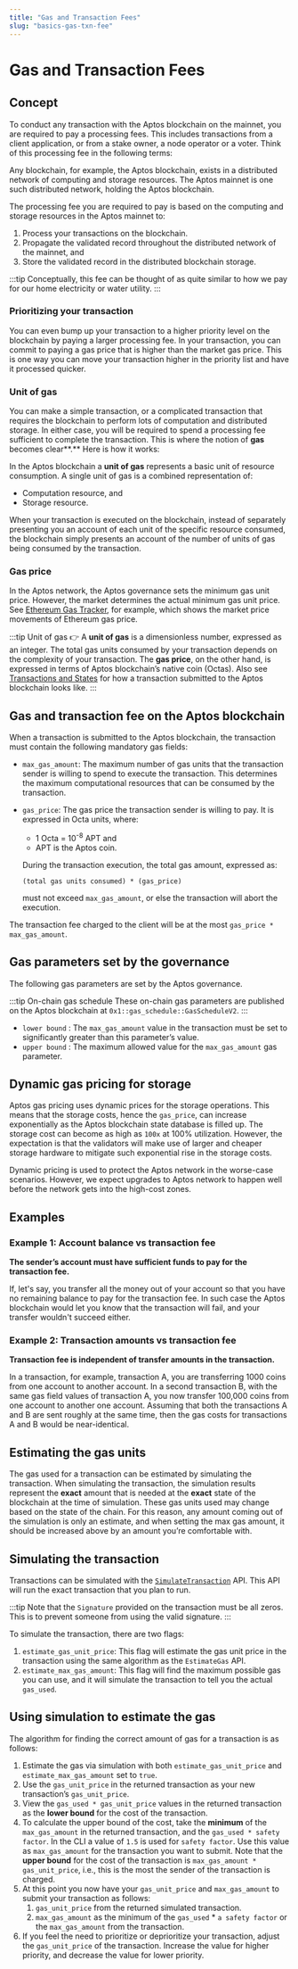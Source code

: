 ```yaml
---
title: "Gas and Transaction Fees"
slug: "basics-gas-txn-fee"
---
```


# Gas and Transaction Fees

## Concept

To conduct any transaction with the Aptos blockchain on the mainnet, you are required to pay a processing fees. This includes transactions from a client application, or from a stake owner, a node operator or a voter. Think of this processing fee in the following terms: 

Any blockchain, for example, the Aptos blockchain, exists in a distributed network of computing and storage resources. The Aptos mainnet is one such distributed network, holding the Aptos blockchain. 

The processing fee you are required to pay is based on the computing and storage resources in the Aptos mainnet to:

1. Process your transactions on the blockchain.
2. Propagate the validated record throughout the distributed network of the mainnet, and
3. Store the validated record in the distributed blockchain storage.  

:::tip 
Conceptually, this fee can be thought of as quite similar to how we pay for our home electricity or water utility.
:::
 
### Prioritizing your transaction

You can even bump up your transaction to a higher priority level on the blockchain by paying a larger processing fee. In your transaction, you can commit to paying a gas price that is higher than the market gas price. This is one way you can move your transaction higher in the priority list and have it  processed quicker. 

### Unit of gas

You can make a simple transaction, or a complicated transaction that requires the blockchain to perform lots of computation and distributed storage. In either case, you will be required to spend a processing fee sufficient to complete the transaction. This is where the notion of **gas** becomes clear**.** Here is how it works:

In the Aptos blockchain a **unit of gas** represents a basic unit of resource consumption. A single unit of gas is a combined representation of:

- Computation resource, and
- Storage resource.

When your transaction is executed on the blockchain, instead of separately presenting you an account of each unit of the specific resource consumed, the blockchain simply presents an account of the number of units of gas being consumed by the transaction. 

### Gas price

In the Aptos network, the Aptos governance sets the minimum gas unit price. However, the market determines the actual minimum gas unit price. See [Ethereum Gas Tracker](https://etherscan.io/gastracker), for example, which shows the market price movements of Ethereum gas price.

:::tip Unit of gas
👉 A **unit of gas** is a dimensionless number, expressed as an integer. The total gas units consumed by your transaction depends on the complexity of your transaction. The **gas price**, on the other hand, is expressed in terms of Aptos blockchain’s native coin (Octas). Also see [Transactions and States](/basics/basics-txns-states) for how a transaction submitted to the Aptos blockchain looks like.
:::

## Gas and transaction fee on the Aptos blockchain

When a transaction is submitted to the Aptos blockchain, the transaction must contain the following mandatory gas fields:

- `max_gas_amount`: The maximum number of gas units that the transaction sender is willing to spend to execute the transaction. This determines the maximum computational resources that can be consumed by the transaction.
- `gas_price`: The gas price the transaction sender is willing to pay. It is expressed in Octa units, where:
    - 1 Octa = 10<sup>-8</sup> APT and 
    - APT is the Aptos coin. 
  
  During the transaction execution, the total gas amount, expressed as:
  ```
  (total gas units consumed) * (gas_price)
  ```
  must not exceed `max_gas_amount`, or else the transaction will abort the execution.

The transaction fee charged to the client will be at the most `gas_price * max_gas_amount`.

## Gas parameters set by the governance

The following gas parameters are set by the Aptos governance. 

:::tip On-chain gas schedule
These on-chain gas parameters are published on the Aptos blockchain at `0x1::gas_schedule::GasScheduleV2`.
:::

- `lower bound` : The `max_gas_amount` value in the transaction must be set to significantly greater than this parameter’s value.
- `upper bound` : The maximum allowed value for the `max_gas_amount` gas parameter.

## Dynamic gas pricing for storage

Aptos gas pricing uses dynamic prices for the storage operations. This means that the storage costs, hence the `gas_price`, can increase exponentially as the Aptos blockchain state database is filled up. The storage cost can become as high as `100x` at 100% utilization. However, the expectation is that the validators will make use of larger and cheaper storage hardware to mitigate such exponential rise in the storage costs. 

Dynamic pricing is used to protect the Aptos network in the worse-case scenarios. However, we expect upgrades to Aptos network to happen well before the network gets into the high-cost zones.

## Examples

### Example 1: Account balance vs transaction fee

**The sender’s account must have sufficient funds to pay for the transaction fee.**

If, let's say, you transfer all the money out of your account so that you have no remaining balance to pay for the transaction fee. In such case the Aptos blockchain would let you know that the transaction will fail, and your transfer wouldn't succeed either.

### Example 2: Transaction amounts vs transaction fee

**Transaction fee is independent of transfer amounts in the transaction.**

In a transaction, for example, transaction A, you are transferring 1000 coins from one account to another account. In a second transaction B, with the same gas field values of transaction A, you now transfer 100,000 coins from one account to another one account. Assuming that both the transactions A and B are sent roughly at the same time, then the gas costs for transactions A and B would be near-identical.

## Estimating the gas units

The gas used for a transaction can be estimated by simulating the transaction. When simulating the transaction, the simulation results represent the **exact** amount that is needed at the **exact** state of the blockchain at the time of simulation. These gas units used may change based on the state of the chain.  For this reason, any amount coming out of the simulation is only an estimate, and when setting the max gas amount, it should be increased above by an amount you’re comfortable with.

## Simulating the transaction

Transactions can be simulated with the [`SimulateTransaction`](https://fullnode.devnet.aptoslabs.com/v1/spec#/operations/simulate_transaction) API. This API will run the exact transaction that you plan to run.  

:::tip
Note that the `Signature` provided on the transaction must be all zeros. This is to prevent someone from using the valid signature.
:::

To simulate the transaction, there are two flags:

1. `estimate_gas_unit_price`: This flag will estimate the gas unit price in the transaction using the same algorithm as the `EstimateGas` API.
2. `estimate_max_gas_amount`: This flag will find the maximum possible gas you can use, and it will simulate the transaction to tell you the actual `gas_used`.

## Using simulation to estimate the gas

The algorithm for finding the correct amount of gas for a transaction is as follows:

1. Estimate the gas via simulation with both `estimate_gas_unit_price` and `estimate_max_gas_amount` set to `true`.
2. Use the `gas_unit_price` in the returned transaction as your new transaction’s `gas_unit_price`.
3. View the `gas_used * gas_unit_price` values in the returned transaction as the **lower bound** for the cost of the transaction.
4. To calculate the upper bound of the cost, take the **minimum** of the `max_gas_amount` in the returned transaction, and the `gas_used * safety factor`. In the CLI a value of `1.5` is used for `safety factor`. Use this value as `max_gas_amount` for the transaction you want to submit. Note that the **upper bound** for the cost of the transaction is `max_gas_amount * gas_unit_price`, i.e., this is the most the sender of the transaction is charged.
5. At this point you now have your `gas_unit_price` and `max_gas_amount` to submit your transaction as follows:
    1. `gas_unit_price` from the returned simulated transaction.
    2. `max_gas_amount` as the minimum of the `gas_used` * `a safety factor` or the `max_gas_amount` from the transaction.
6. If you feel the need to prioritize or deprioritize your transaction, adjust the `gas_unit_price` of the transaction. Increase the value for higher priority, and decrease the value for lower priority.